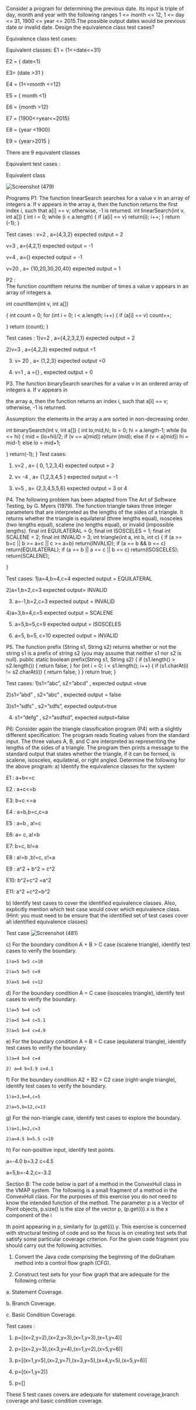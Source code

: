 Consider a program for determining the previous date. Its input is triple of day, month and year with the
following ranges 1 <= month <= 12, 1 <= day <= 31, 1900 <= year <= 2015.The possible output dates would be
previous date or invalid date. Design the equivalence class test cases?

Equivalence class test cases:

Equivalent classes: 
E1  = {1<=date<=31}

E2 =  { date<1}


E3= {date >31 } 

E4 = {1<=month <=12}

E5 = { month <1}


E6 = {month >12}

E7 = {1900<=year<=2015}

E8 = {year <1900}

E9 = {year>2015 } 

There are 9 equivalent classes 

Equivalent test cases :

Equivalent class 

![Screenshot (479)](https://user-images.githubusercontent.com/85830046/231547200-47fb2cd3-9e79-43f0-9470-126ce5e62c9a.png)



Programs
P1: 
The function linearSearch searches for a value v in an array of integers a. If v appears in the array
a, then the function returns the first index i, such that a[i] == v; otherwise, -1 is returned.
int linearSearch(int v, int a[])
{
int i = 0;
while (i < a.length)
{
if (a[i] == v)
return(i);
i++;
}
return (-1);
}

Test cases : 
v=2  , a={4,3,2}  expected output = 2



v=3  , a={4,2,1} expected output = -1 



v=4 , a={}  expected output = -1



v=20 , a= {10,20,30,20,40} expected output = 1



P2 :  
The function countItem returns the number of times a value v appears in an array of integers a.

int countItem(int v, int a[])

{
int count = 0;
for (int i = 0; i < a.length; i++)
{
if (a[i] == v)
count++;

}
return (count);
}


Test cases : 
1)v=2  , a={4,2,3,2,1}  expected output = 2

2)v=3 , a={4,2,3}  expected output =1

3) v= 20 , a= {1,2,3} expected output =0

4) v=1  , a ={}  , expected output = 0

P3. The function binarySearch searches for a value v in an ordered array of integers a. If v appears in

the array a, then the function returns an index i, such that a[i] == v; otherwise, -1 is returned.

Assumption: the elements in the array a are sorted in non-decreasing order.

int binarySearch(int v, int a[])
{
int lo,mid,hi;
lo = 0;
hi = a.length-1;
while (lo <= hi)
{
mid = (lo+hi)/2;
if (v == a[mid])
return (mid);
else if (v < a[mid])
hi = mid-1;
else
lo = mid+1;

}
return(-1);
}
Test cases:


1) v=2 , a= { 0, 1,2,3,4}  expected output = 2

2) v= -4  ,  a= {1,2,3,4,5 } expected output = -1

3) v=5  ,  a= {2,3,4,5,5,6}   expected output = 3 or 4

P4. The following problem has been adapted from The Art of Software Testing, by G. Myers (1979). The
function triangle takes three integer parameters that are interpreted as the lengths of the sides of a
triangle. It returns whether the triangle is equilateral (three lengths equal), isosceles (two lengths equal),
scalene (no lengths equal), or invalid (impossible lengths).
final int EQUILATERAL = 0;
final int ISOSCELES = 1;
final int SCALENE = 2;
final int INVALID = 3;
int triangle(int a, int b, int c)
{
if (a >= b+c || b >= a+c || c >= a+b)
return(INVALID);
if (a == b && b == c)
return(EQUILATERAL);
if (a == b || a == c || b == c)
return(ISOSCELES);
return(SCALENE);

}

Test cases: 
1)a=4,b=4,c=4    expected output = EQUILATERAL

2)a=1,b=2,c=3   expected output= INVALID

3) a=-1,b=2,c=3 expected output = INVALID

4)a=3,b=4,c=5 expected output = SCALENE

5) a=5,b=5,c=9  expected output = ISOSCELES

6) a=5, b=5, c=10 expected output = INVALID

P5. The function prefix (String s1, String s2) returns whether or not the string s1 is a prefix
of string s2 (you may assume that neither s1 nor s2 is null).
public static boolean prefix(String s1, String s2)
{
if (s1.length() > s2.length())
{
return false;
}
for (int i = 0; i < s1.length(); i++)
{
if (s1.charAt(i) != s2.charAt(i))
{
return false;
}
}
return true;
}

Test cases:
1)s1=”abc”, s2=”abcd”  , expected output =true


2)s1=”abd”  , s2=”abc”  , expected output = false


3)s1=”sdfs” , s2=”sdfs”, expected output=true


4) s1=”defg” , s2=”asdfsd”, expected output=false



P6: Consider again the triangle classification program (P4) with a slightly different specification: The program
reads floating values from the standard input. The three values A, B, and C are interpreted as
representing the lengths of the sides of a triangle. The program then prints a message to the standard output
that states whether the triangle, if it can be formed, is scalene, isosceles, equilateral, or right angled.
Determine the following for the above program:
a) Identify the equivalence classes for the system

E1 : a+b<=c

E2 : a+c<=b

E3:  b+c <=a

E4 : a=b,b=c,c=a

E5 : a=b , a!=c 

E6: a= c, a!=b

E7: b=c, b!=a 

E8 : a!=b ,b!=c, c!=a

E9 : a^2 + b^2 = c^2 

E10: b^2+c^2 =a^2

E11: a^2 +c^2=b^2


b) Identify test cases to cover the identified equivalence classes. Also, explicitly mention which test case
would cover which equivalence class.
(Hint: you must need to be ensure that the identified set of test cases cover all identified equivalence
classes)

Test case 
![Screenshot (481)](https://user-images.githubusercontent.com/85830046/231548799-97f7f274-e095-4ac7-911f-ae2b052fcba9.png)




c) For the boundary condition A + B > C case (scalene triangle), identify test cases to verify the boundary.

	1)a=5 b=5 c=10
	
	2)a=5 b=5 c=9
	
	3)a=5 b=6 c=12
	
d) For the boundary condition A = C case (isosceles triangle), identify test cases to verify the boundary.

	1)a=5 b=4 c=5
	
	2)a=5 b=4 c=5.1
	
	3)a=5 b=4 c=4.9
	
e) For the boundary condition A = B = C case (equilateral triangle), identify test cases to verify the boundary.

	1)a=4 b=4 c=4
	
	2) a=4 b=3.9 c=4.1
	
f) For the boundary condition A2 + B2 = C2 case (right-angle triangle), identify test cases to verify the boundary.

	1)a=3,b=4,c=5
	
	2)a=5,b=12,c=13
	
g) For the non-triangle case, identify test cases to explore the boundary.

	1)a=1,b=2,c=3
	
	2)a=4.5 b=5.5 c=10
	
h) For non-positive input, identify test points.

a=-4.0 b=3.2 c=4.5

a=5,b=-4.2,c=-3.2


Section B:
The code below is part of a method in the ConvexHull class in the VMAP system. The following is a small
fragment of a method in the ConvexHull class. For the purposes of this exercise you do not need to know the
intended function of the method. The parameter p is a Vector of Point objects, p.size() is the size of the
vector p, (p.get(i)).x is the x component of the i

th point appearing in p, similarly for (p.get(i)).y. This exercise is
concerned with structural testing of code and so the focus is on creating test sets that satisfy some particular
coverage criterion.
For the given code fragment you should carry out the following activities.
1. Convert the Java code comprising the beginning of the doGraham method into a control flow graph
(CFG).

2. Construct test sets for your flow graph that are adequate for the following criteria:

a. Statement Coverage.

b. Branch Coverage.

c. Basic Condition Coverage.

Test cases : 
1) p=[(x=2,y=2),(x=2,y=3),(x=1,y=3),(x=1,y=4)]

2) p=[(x=2,y=3),(x=3,y=4),(x=1,y=2),(x=5,y=6)]

3) p=[(x=1,y=5),(x=2,y=7),(x=3,y=5),(x=4,y=5),(x=5,y=6)]


4) p=[(x=1,y=2)]

5) p=[]

These 5 test cases covers are adequate for statement coverage,branch coverage and basic condition coverage. 
